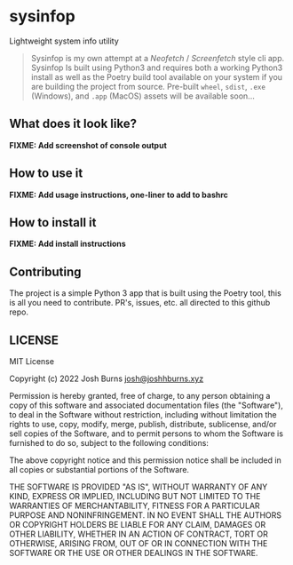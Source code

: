 # sysinfop
Lightweight system info utility

> Sysinfop is my own attempt at a _Neofetch_ / _Screenfetch_ style cli app. Sysinfop Is built using Python3 and requires both a working
> Python3 install as well as the Poetry build tool available on your system if you are building the project from source. Pre-built `wheel`,
> `sdist`, `.exe` (Windows), and `.app` (MacOS) assets will be available soon...

## What does it look like?

__FIXME: Add screenshot of console output__

## How to use it

__FIXME: Add usage instructions, one-liner to add to bashrc__

## How to install it

__FIXME: Add install instructions__

## Contributing

The project is a simple Python 3 app that is built using the Poetry tool, this is all you need to contribute. PR's, issues, etc. all directed
to this github repo.

## LICENSE

MIT License

Copyright (c) 2022 Josh Burns <josh@joshhburns.xyz>

Permission is hereby granted, free of charge, to any person obtaining a copy
of this software and associated documentation files (the "Software"), to deal
in the Software without restriction, including without limitation the rights
to use, copy, modify, merge, publish, distribute, sublicense, and/or sell
copies of the Software, and to permit persons to whom the Software is
furnished to do so, subject to the following conditions:

The above copyright notice and this permission notice shall be included in all
copies or substantial portions of the Software.

THE SOFTWARE IS PROVIDED "AS IS", WITHOUT WARRANTY OF ANY KIND, EXPRESS OR
IMPLIED, INCLUDING BUT NOT LIMITED TO THE WARRANTIES OF MERCHANTABILITY,
FITNESS FOR A PARTICULAR PURPOSE AND NONINFRINGEMENT. IN NO EVENT SHALL THE
AUTHORS OR COPYRIGHT HOLDERS BE LIABLE FOR ANY CLAIM, DAMAGES OR OTHER
LIABILITY, WHETHER IN AN ACTION OF CONTRACT, TORT OR OTHERWISE, ARISING FROM,
OUT OF OR IN CONNECTION WITH THE SOFTWARE OR THE USE OR OTHER DEALINGS IN THE
SOFTWARE.
